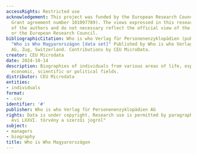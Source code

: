 ```yaml
---
accessRights: Restricted use
acknowledgement: This project was funded by the European Research Council (ERC Advanced
  Grant agreement number 101097789). The views expressed in this research are those
  of the authors and do not necessary reflect the official view of the European Union
  or the European Research Council.
bibliographicCitation: Who is who Verlag für Personenenzyklopädien (publisher). 2013.
  "Who is Who Magyarországon [data set]" Published by Who is who Verlag für Personenenzyklopädien
  AG, Zug, Switzerland. Contributions by CEU MicroData.
creator: CEU Microdata
date: 2024-10-14
description: Biographies of individuals from various areas of life, especially the
  economic, scientific or political fields.
distributor: CEU Microdata
entities:
- individuals
format:
- .csv
identifier: '#'
publisher: Who is who Verlag für Personenenzyklopädien AG
rights: Data is under copyright. Research use is permitted by paragraph 35/A of "1999.
  évi LXXVI. törvény a szerzői jogról"
subject:
- managers
- biography
title: Who is Who Magyarországon
---
```

